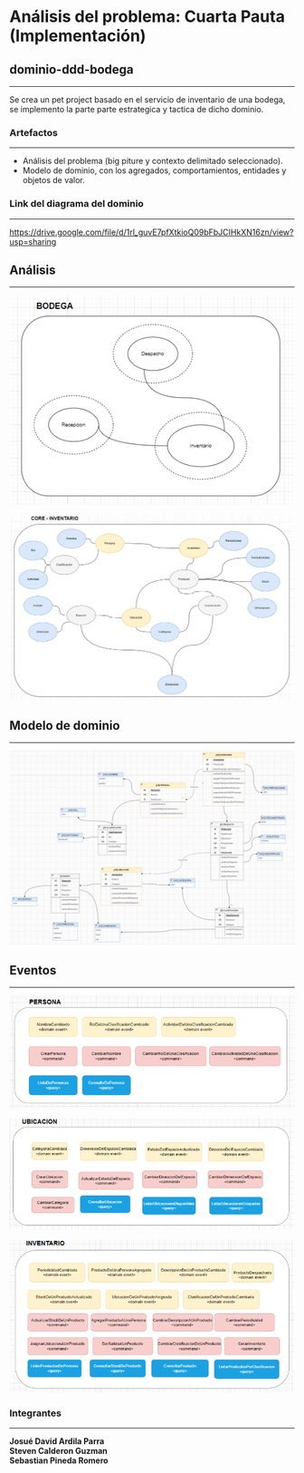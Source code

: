 # Análisis del problema: Cuarta Pauta (Implementación)

## dominio-ddd-bodega
___
Se crea un pet project basado en el servicio de inventario de una bodega, se implemento la parte parte estrategica y tactica de dicho dominio.

### Artefactos
___
<ul>
<li>Análisis del problema (big piture y contexto delimitado seleccionado). </li>
<li>Modelo de dominio, con los agregados, comportamientos, entidades y objetos de valor.</li>
</ul>


### Link del diagrama del dominio
___
https://drive.google.com/file/d/1rl_guvE7pfXtkioQ09bFbJCIHkXN16zn/view?usp=sharing

## Análisis 
___

![img.png](domain/src/main/resources/analisis1.png)

![img.png](domain/src/main/resources/analisis2.png)

## Modelo de dominio
___

![img.png](domain/src/main/resources/modelo.png)

## Eventos
___

![img.png](domain/src/main/resources/eventos1.png)

![img_1.png](domain/src/main/resources/eventos2.png)

![img.png](domain/src/main/resources/eventos3.png)


### Integrantes
___
<strong>Josué David Ardila Parra  </br>
Steven Calderon Guzman </br>
<strong>Sebastian Pineda Romero </strong>